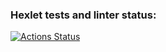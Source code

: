 ### Hexlet tests and linter status:
[![Actions Status](https://github.com/grafwaller/frontend-project-44/workflows/hexlet-check/badge.svg)](https://github.com/grafwaller/frontend-project-44/actions)